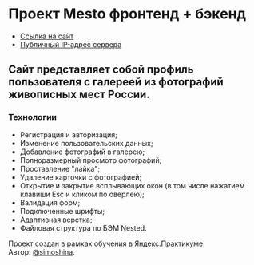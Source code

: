 # Проект Mesto фронтенд + бэкенд

- [Ссылка на сайт](https://simoshina.students.nomoredomains.xyz/)
- [Публичный IP-адрес сервера](http://51.250.76.64)

## Сайт представляет собой профиль пользователя с галереей из фотографий живописных мест России.

### Технологии
* Регистрация и авторизация;
* Изменение пользовательских данных;
* Добавление фотографий в галерею;
* Полноразмерный просмотр фотографий;
* Проставление "лайка";
* Удаление карточки с фотографией;
* Открытие и закрытие всплывающих окон (в том числе нажатием клавиши Esc и кликом по оверлею);
* Валидация форм;
* Подключенные шрифты;
* Адаптивная верстка;
* Файловая структура по БЭМ Nested.

Проект создан в рамках обучения в [Яндекс.Практикуме](https://practicum.yandex.ru/).  
Автор: [@simoshina](https://github.com/simoshina).
